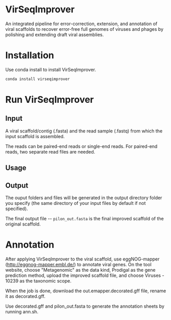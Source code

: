 # VirSeqImprover

An integrated pipeline for error-correction, extension, and annotation of viral scaffolds to recover error-free full genomes of viruses and phages by polishing and extending draft viral assemblies.

# Installation

Use conda install to install VirSeqImprover.

```bash
conda install virseqimprover
```

# Run VirSeqImprover

## Input

A viral scaffold/contig (.fasta) and the read sample (.fastq) from which the input scaffold is assembled.

The reads can be paired-end reads or single-end reads. For paired-end reads, two separate read files are needed.

## Usage

## Output

The ouput folders and files will be generated in the output directory folder you specify (the same directory of your input files by default if not specified).

The final output file -- ```pilon_out.fasta``` is the final improved scaffold of the original scaffold.

# Annotation

After applying VirSeqImprover to the viral scaffold, use eggNOG-mapper (http://eggnog-mapper.embl.de/) to annotate viral genes. On the tool website, choose "Metagenomic" as the data kind, Prodigal as the gene prediction method, upload the improved scaffold file, and choose Viruses - 10239 as the taxonomic scope.

When the job is done, download the out.emapper.decorated.gff file, rename it as decorated.gff.

Use decorated.gff and pilon_out.fasta to generate the annotation sheets by running ann.sh.

